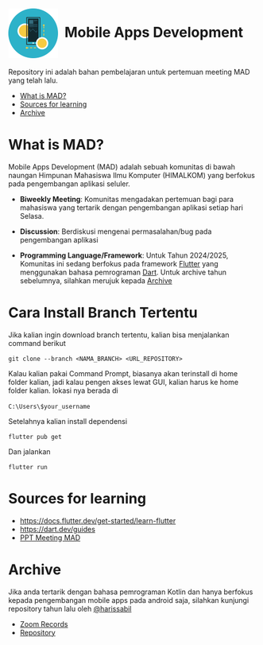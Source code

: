 <h1 align="left"><img src="mad_logo.png" width="100px" height="100px" align="center">&nbsp;&nbsp;Mobile Apps Development</h1>

Repository ini adalah bahan pembelajaran untuk pertemuan meeting MAD yang telah lalu. 

- [What is MAD?](#what-is-mad)
- [Sources for learning](#sources-for-learning)
- [Archive](#archive)

# What is MAD?

Mobile Apps Development (MAD) adalah sebuah komunitas di bawah naungan Himpunan Mahasiswa Ilmu Komputer (HIMALKOM) yang berfokus pada pengembangan aplikasi seluler. 

- **Biweekly Meeting**: Komunitas mengadakan pertemuan bagi para mahasiswa yang tertarik dengan pengembangan aplikasi setiap hari Selasa.

- **Discussion**: Berdiskusi mengenai permasalahan/bug pada pengembangan aplikasi

- **Programming Language/Framework**: Untuk Tahun 2024/2025, Komunitas ini sedang berfokus pada framework [Flutter](https://flutter.dev/) yang menggunakan bahasa pemrograman [Dart](https://dart.dev/). Untuk archive tahun sebelumnya, silahkan merujuk kepada [Archive](#archive)

# Cara Install Branch Tertentu

Jika kalian ingin download branch tertentu, kalian bisa menjalankan command berikut

```
git clone --branch <NAMA_BRANCH> <URL_REPOSITORY>
```

Kalau kalian pakai Command Prompt, biasanya akan terinstall di
home folder kalian, jadi kalau pengen akses lewat GUI, kalian harus ke home folder kalian. lokasi nya berada di

`C:\Users\$your_username`

Setelahnya kalian install dependensi

```
flutter pub get
```

Dan jalankan

```
flutter run
```

# Sources for learning

- https://docs.flutter.dev/get-started/learn-flutter
- https://dart.dev/guides
- [PPT Meeting MAD](https://drive.google.com/drive/u/2/folders/1CzRQ3WHoFQpWuFqFzqtNErdysWerfiYV)

# Archive

Jika anda tertarik dengan bahasa pemrograman Kotlin dan hanya berfokus kepada pengembangan mobile apps pada android saja, silahkan kunjungi repository tahun lalu oleh [@harissabil](https://github.com/harissabil)

- [Zoom Records](https://drive.google.com/drive/folders/18Btg3EFc-36eAANyMAGhSymnYPkfxYsv)
- [Repository](https://github.com/harissabil/mad-project)
